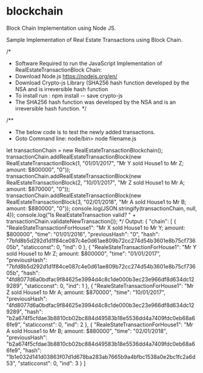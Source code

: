 # blockchain
Block Chain Implementation using Node JS.

Sample Implementation of Real Estate Transactions using Block Chain.

 /*   
 * Software Required to run the JavaScript Implementation of RealEstateTransactionBlock Chain:
 * Download Node.js  https://nodejs.org/en/
 * Download Crypto-js Library (SHA256 hash function developed by the NSA and is irreversible hash function
 * To install run : npm install -- save crypto-js
 * The SHA256 hash function was developed by the NSA and is an irreversible hash function.
 */

/**
*  The below code is to test the newly added transactions.   
*  Goto Command line:  node/bin> node filename.js

let transactionChain = new RealEstateTransactionBlockchain();
transactionChain.addRealEstateTransactionBlock(new RealEstateTransactionBlock(1, "01/01/2017", "Mr Y sold House1 to Mr Z; amount: $800000", "0"));
transactionChain.addRealEstateTransactionBlock(new RealEstateTransactionBlock(2, "10/01/2017", "Mr Z sold House1 to Mr A; amount: $870000", "0"));
transactionChain.addRealEstateTransactionBlock(new RealEstateTransactionBlock(3, "02/01/2018", "Mr A sold House1 to Mr B; amount: $880000", "0"));
console.log(JSON.stringify(transactionChain, null, 4));
console.log("Is RealEstateTransaction valid? " + transactionChain.validateNewTransaction());
*/
Output:
{
    "chain": [
        {
            "RealeStateTransactionForHouse1": "Mr X sold House1 to Mr Y; amount: $800000",
            "time": "01/01/2016",
            "previousHash": "0",
            "hash": "7bfd8b5d292d1d1f84ce087c4e0d61ae809b72cc274d54b3601e8b75cf73605b",
            "staticconst": 0,
            "ind": 0
        },
        {
            "RealeStateTransactionForHouse1": "Mr Y sold House1 to Mr Z; amount: $800000",
            "time": "01/01/2017",
            "previousHash": "7bfd8b5d292d1d1f84ce087c4e0d61ae809b72cc274d54b3601e8b75cf73605b",
            "hash": "4fd8077d6a0bdfac9f84625e3994d4c8c1de000b3ec23e966df8d634dc129289",
            "staticconst": 0,
            "ind": 1
        },
        {
            "RealeStateTransactionForHouse1": "Mr Z sold House1 to Mr A; amount: $870000",
            "time": "10/01/2017",
            "previousHash": "4fd8077d6a0bdfac9f84625e3994d4c8c1de000b3ec23e966df8d634dc129289",
            "hash": "b2a674f5cfdae3b8810cb02bc884d49583b18e5536dd4a7409fdc0eb68a66fe9",
            "staticconst": 0,
            "ind": 2
        },
        {
            "RealeStateTransactionForHouse1": "Mr A sold House1 to Mr B; amount: $880000",
            "time": "02/01/2018",
            "previousHash": "b2a674f5cfdae3b8810cb02bc884d49583b18e5536dd4a7409fdc0eb68a66fe9",
            "hash": "1b1e032d141d03863f07d1d678ba283ab7665b9a4bfbc1538a0e2bc1fc2a6d53",
            "staticconst": 0,
            "ind": 3
        }
    ]
